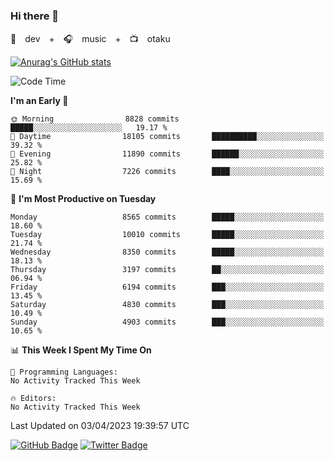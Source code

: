 ### Hi there 👋

🚀　dev　+　🎧　music　+　📺　otaku


[![Anurag's GitHub stats](https://github-readme-stats.vercel.app/api?username=koheitasaka&count_private=true&show_icons=true&theme=monokai)](https://github.com/koheitasaka/github-readme-stats)

<!--START_SECTION:waka-->
![Code Time](http://img.shields.io/badge/Code%20Time-1%2C161%20hrs%2023%20mins-blue)

**I'm an Early 🐤** 

```text
🌞 Morning                8828 commits        █████░░░░░░░░░░░░░░░░░░░░   19.17 % 
🌆 Daytime                18105 commits       ██████████░░░░░░░░░░░░░░░   39.32 % 
🌃 Evening                11890 commits       ██████░░░░░░░░░░░░░░░░░░░   25.82 % 
🌙 Night                  7226 commits        ████░░░░░░░░░░░░░░░░░░░░░   15.69 % 
```
📅 **I'm Most Productive on Tuesday** 

```text
Monday                   8565 commits        █████░░░░░░░░░░░░░░░░░░░░   18.60 % 
Tuesday                  10010 commits       █████░░░░░░░░░░░░░░░░░░░░   21.74 % 
Wednesday                8350 commits        █████░░░░░░░░░░░░░░░░░░░░   18.13 % 
Thursday                 3197 commits        ██░░░░░░░░░░░░░░░░░░░░░░░   06.94 % 
Friday                   6194 commits        ███░░░░░░░░░░░░░░░░░░░░░░   13.45 % 
Saturday                 4830 commits        ███░░░░░░░░░░░░░░░░░░░░░░   10.49 % 
Sunday                   4903 commits        ███░░░░░░░░░░░░░░░░░░░░░░   10.65 % 
```


📊 **This Week I Spent My Time On** 

```text
💬 Programming Languages: 
No Activity Tracked This Week

🔥 Editors: 
No Activity Tracked This Week
```


 Last Updated on 03/04/2023 19:39:57 UTC
<!--END_SECTION:waka-->

[![GitHub Badge](https://img.shields.io/badge/GitHub-100000?style=for-the-badge&logo=github&logoColor=white)](https://github.com/koheitasaka)
[![Twitter Badge](https://img.shields.io/badge/Twitter-1DA1F2?style=for-the-badge&logo=twitter&logoColor=white)](https://twitter.com/sleep_asleep_)
